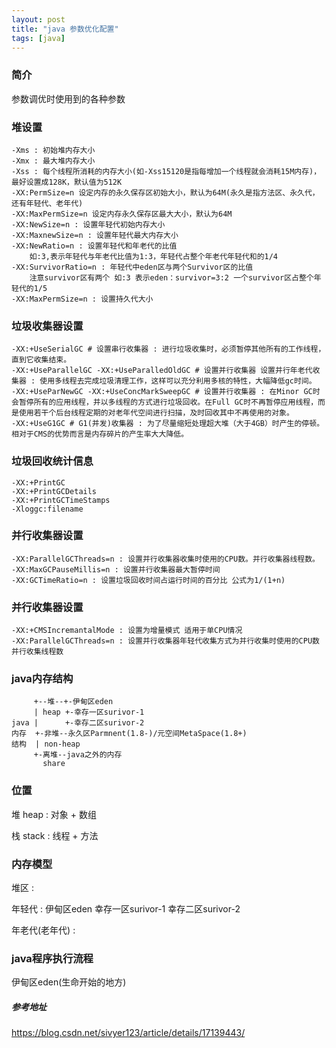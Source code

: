 ```yaml
---
layout: post
title: "java 参数优化配置"
tags: [java]
---
```

### 简介
参数调优时使用到的各种参数
<!--excerpt-->
### 堆设置
```shell
-Xms : 初始堆内存大小
-Xmx : 最大堆内存大小
-Xss : 每个线程所消耗的内存大小(如-Xss15120是指每增加一个线程就会消耗15M内存)，最好设置成128K，默认值为512K
-XX:PermSize=n 设定内存的永久保存区初始大小，默认为64M(永久是指方法区、永久代，还有年轻代、老年代)
-XX:MaxPermSize=n 设定内存永久保存区最大大小，默认为64M
-XX:NewSize=n : 设置年轻代初始内存大小
-XX:MaxnewSize=n : 设置年轻代最大内存大小
-XX:NewRatio=n : 设置年轻代和年老代的比值 
    如:3,表示年轻代与年老代比值为1:3，年轻代占整个年老代年轻代和的1/4
-XX:SurvivorRatio=n : 年轻代中eden区与两个Survivor区的比值
    注意survivor区有两个 如:3 表示eden：survivor=3:2 一个survivor区占整个年轻代的1/5
-XX:MaxPermSize=n : 设置持久代大小
```
### 垃圾收集器设置
```shell
-XX:+UseSerialGC # 设置串行收集器 : 进行垃圾收集时，必须暂停其他所有的工作线程，直到它收集结束。
-XX:+UseParallelGC -XX:+UseParalledOldGC # 设置并行收集器 设置并行年老代收集器 : 使用多线程去完成垃圾清理工作，这样可以充分利用多核的特性，大幅降低gc时间。
-XX:+UseParNewGC -XX:+UseConcMarkSweepGC # 设置并行收集器 : 在Minor GC时会暂停所有的应用线程，并以多线程的方式进行垃圾回收。在Full GC时不再暂停应用线程，而是使用若干个后台线程定期的对老年代空间进行扫描，及时回收其中不再使用的对象。
-XX:+UseG1GC # G1(并发)收集器 : 为了尽量缩短处理超大堆（大于4GB）时产生的停顿。相对于CMS的优势而言是内存碎片的产生率大大降低。
```
### 垃圾回收统计信息
```shell
-XX:+PrintGC
-XX:+PrintGCDetails
-XX:+PrintGCTimeStamps
-Xloggc:filename
```
### 并行收集器设置
```shell
-XX:ParallelGCThreads=n : 设置并行收集器收集时使用的CPU数。并行收集器线程数。
-XX:MaxGCPauseMillis=n : 设置并行收集器最大暂停时间
-XX:GCTimeRatio=n : 设置垃圾回收时间占运行时间的百分比 公式为1/(1+n)
```
### 并行收集器设置
```shell
-XX:+CMSIncremantalMode : 设置为增量模式 适用于单CPU情况
-XX:ParallelGCThreads=n : 设置并行收集器年轻代收集方式为并行收集时使用的CPU数 并行收集线程数
```
### java内存结构
```shell
     +--堆--+-伊甸区eden
     | heap +-幸存一区surivor-1
java |      +-幸存二区surivor-2
内存  +-非堆--永久区Parmnent(1.8-)/元空间MetaSpace(1.8+)
结构  | non-heap
     +-离堆--java之外的内存
       share
```
### 位置
堆 heap  : 对象 + 数组

栈 stack : 线程 + 方法
### 内存模型
堆区 : 

  年轻代 : 伊甸区eden 幸存一区surivor-1 幸存二区surivor-2

  年老代(老年代) : 
### java程序执行流程
伊甸区eden(生命开始的地方)

##### 参考地址 
https://blog.csdn.net/sivyer123/article/details/17139443/
